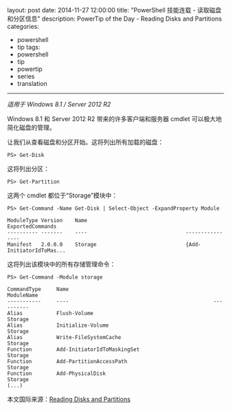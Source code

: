 ﻿layout: post
date: 2014-11-27 12:00:00
title: "PowerShell 技能连载 - 读取磁盘和分区信息"
description: PowerTip of the Day - Reading Disks and Partitions
categories:
- powershell
- tip
tags:
- powershell
- tip
- powertip
- series
- translation
---
_适用于 Windows 8.1 / Server 2012 R2_

Windows 8.1 和 Server 2012 R2 带来的许多客户端和服务器 cmdlet 可以极大地简化磁盘的管理。

让我们从查看磁盘和分区开始。这将列出所有加载的磁盘：

```
PS> Get-Disk
```

这将列出分区：

```
PS> Get-Partition
```

这两个 cmdlet 都位于“Storage”模块中：

```
PS> Get-Command -Name Get-Disk | Select-Object -ExpandProperty Module

ModuleType Version    Name                                ExportedCommands        
---------- -------    ----                                ----------------        
Manifest   2.0.0.0    Storage                             {Add-InitiatorIdToMas...
```

这将列出该模块中的所有存储管理命令：

```
PS> Get-Command -Module storage

CommandType     Name                                               ModuleName     
-----------     ----                                               ----------     
Alias           Flush-Volume                                       Storage        
Alias           Initialize-Volume                                  Storage        
Alias           Write-FileSystemCache                              Storage        
Function        Add-InitiatorIdToMaskingSet                        Storage        
Function        Add-PartitionAccessPath                            Storage        
Function        Add-PhysicalDisk                                   Storage      
(...)
```

<!--more-->
本文国际来源：[Reading Disks and Partitions](http://community.idera.com/powershell/powertips/b/tips/posts/reading-disks-and-partitions)
